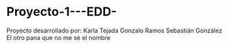 # Proyecto-1---EDD-
Proyecto desarrollado por: 
Karla Tejada
Gonzalo Ramos
Sebastián González
El otro pana que no me sé el nombre
